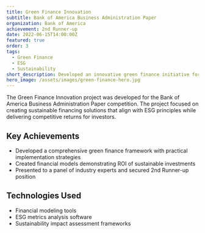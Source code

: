 ```yaml
---
title: Green Finance Innovation
subtitle: Bank of America Business Administration Paper 
organization: Bank of America
achievement: 2nd Runner-up
date: 2022-06-15T14:00:00Z
featured: true
order: 3
tags:
  - Green Finance
  - ESG
  - Sustainability
short_description: Developed an innovative green finance initiative for the Bank of America Business Administration Paper, achieving 2nd Runner-up position.
hero_image: /assets/images/green-finance-hero.jpg
---
```


The Green Finance Innovation project was developed for the Bank of America Business Administration Paper competition. The project focused on creating sustainable financing solutions that align with ESG principles while delivering competitive returns for investors.

## Key Achievements
- Developed a comprehensive green finance framework with practical implementation strategies
- Created financial models demonstrating ROI of sustainable investments
- Presented to a panel of industry experts and secured 2nd Runner-up position

## Technologies Used
- Financial modeling tools
- ESG metrics analysis software
- Sustainability impact assessment frameworks
